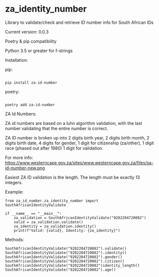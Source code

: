 # za_identity_number
Library to validate/check and retrieve ID number info for South African IDs

Current version: 0.0.3

Poetry & pip compatibility

Python 3.5 or greater for f-strings

Installation:

pip:
```buildoutcfg

pip install za-id-number

```

poetry:

```buildoutcfg

poetry add za-id-number

```

ZA Id Numbers:

ZA id  numbers are based on a luhn algorithm validation, with the last number validating that the entire number is correct.

ZA ID number is broken up into  2 digits birth year, 2 digits birth month, 2 digits birth date, 4 digits for gender, 1 digit for citizenship (za/other), 1 digit race (phased out after 1980) 1 digit for validation.

For more info: https://www.westerncape.gov.za/sites/www.westerncape.gov.za/files/sa-id-number-new.png

Easiest ZA ID validation is the length. The length must be exactly 13 integers.

Example:
```
from za_id_number.za_identity_number import SouthAfricanIdentityValidate

if __name__ == "__main__":
    za_validation = SouthAfricanIdentityValidate("9202204720082")
    valid = za_validation.validate()
    za_identity = za_validation.identity()
    print(f"Valid: {valid}, Identity: {za_identity}")
```

Methods:
```
SouthAfricanIdentityValidate("9202204720082").validate()
SouthAfricanIdentityValidate("9202204720082").identity()
SouthAfricanIdentityValidate("9202204720082").gender()
SouthAfricanIdentityValidate("9202204720082").citizen()
SouthAfricanIdentityValidate("9202204720082")identity_length()
SouthAfricanIdentityValidate("9202204720082").age()


```